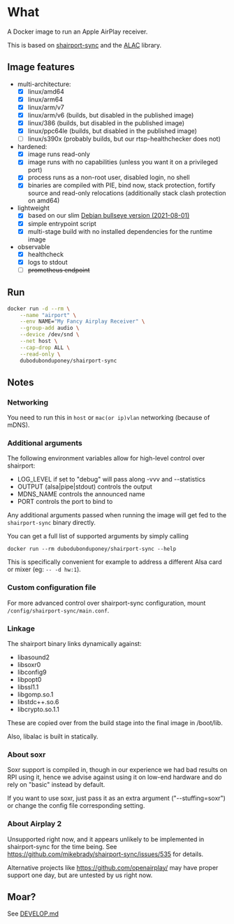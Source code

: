 # What

A Docker image to run an Apple AirPlay receiver.

This is based on [shairport-sync](https://github.com/mikebrady/shairport-sync) and the [ALAC](https://github.com/mikebrady/alac) library.

## Image features

* multi-architecture:
  * [x] linux/amd64
  * [x] linux/arm64
  * [x] linux/arm/v7
  * [x] linux/arm/v6 (builds, but disabled in the published image)
  * [x] linux/386 (builds, but disabled in the published image)
  * [x] linux/ppc64le (builds, but disabled in the published image)
  * [ ] linux/s390x (probably builds, but our rtsp-healthchecker does not)
* hardened:
  * [x] image runs read-only
  * [x] image runs with no capabilities (unless you want it on a privileged port)
  * [x] process runs as a non-root user, disabled login, no shell
  * [x] binaries are compiled with PIE, bind now, stack protection, fortify source and read-only relocations (additionally stack clash protection on amd64)
* lightweight
  * [x] based on our slim [Debian bullseye version (2021-08-01)](https://github.com/dubo-dubon-duponey/docker-debian)
  * [x] simple entrypoint script
  * [x] multi-stage build with no installed dependencies for the runtime image
* observable
  * [x] healthcheck
  * [x] logs to stdout
  * [ ] ~~prometheus endpoint~~

## Run

```bash
docker run -d --rm \
    --name "airport" \
    --env NAME="My Fancy Airplay Receiver" \
    --group-add audio \
    --device /dev/snd \
    --net host \
    --cap-drop ALL \
    --read-only \
    dubodubonduponey/shairport-sync
```

## Notes

### Networking

You need to run this in `host` or `mac(or ip)vlan` networking (because of mDNS).

### Additional arguments

The following environment variables allow for high-level control over shairport:

* LOG_LEVEL if set to "debug" will pass along -vvv and --statistics
* OUTPUT (alsa|pipe|stdout) controls the output
* MDNS_NAME controls the announced name
* PORT controls the port to bind to

Any additional arguments passed when running the image will get fed to the `shairport-sync` binary directly.

You can get a full list of supported arguments by simply calling

```
docker run --rm dubodubonduponey/shairport-sync --help
```

This is specifically convenient for example to address a different Alsa card or mixer (eg: `-- -d hw:1`).

### Custom configuration file

For more advanced control over shairport-sync configuration, mount `/config/shairport-sync/main.conf`.

### Linkage

The shairport binary links dynamically against:
* libasound2
* libsoxr0
* libconfig9
* libpopt0
* libssl1.1
* libgomp.so.1
* libstdc++.so.6
* libcrypto.so.1.1

These are copied over from the build stage into the final image in /boot/lib.

Also, libalac is built in statically.

### About soxr

Soxr support is compiled in, though in our experience we had bad results on RPI using it, hence
we advise against using it on low-end hardware and do rely on "basic" instead by default.

If you want to use soxr, just pass it as an extra argument ("--stuffing=soxr") or change the config file
corresponding setting.

### About Airplay 2

Unsupported right now, and it appears unlikely to be implemented in shairport-sync for the time being.
See https://github.com/mikebrady/shairport-sync/issues/535 for details.

Alternative projects like https://github.com/openairplay/ may have proper support one day, but are untested by us right now.

## Moar?

See [DEVELOP.md](DEVELOP.md)
